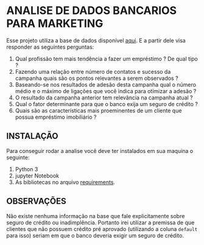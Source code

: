 # ANALISE DE DADOS BANCARIOS PARA MARKETING

Esse projeto utiliza a base de dados disponível [aqui](https://archive.ics.uci.edu/ml/machine-learning-databases/00222/bank.zip). E a partir dele visa responder as seguintes perguntas:
1. Qual profissão tem mais tendência a fazer um empréstimo ? De qual tipo ?
2. Fazendo uma relação entre número de contatos e sucesso da campanha quais são os pontos relevantes a serem observados ?
3. Baseando-se nos resultados de adesão desta campanha qual o número médio e o máximo de ligações que você indica para otimizar a adesão ?
4. O resultado da campanha anterior tem relevância na campanha atual ?
5. Qual o fator determinante para que o banco exija um seguro de crédito ?
6. Quais são as características mais proeminentes de um cliente que possua empréstimo imobiliário ?


## INSTALAÇÃO
Para conseguir rodar a analise você deve ter instalados em sua maquina o seguinte:
1. Python 3
2. jupyter Notebook
3. As bibliotecas no arquivo [requirements](./requirements.txt).

## OBSERVAÇÕES
Não existe nenhuma informação na base que fale explicitamente sobre seguro de crédito ou inadimplência. Portanto irei utilizar a premissa de que clientes que não possuem crédito pré aprovado (utilizando a coluna `default` para isso) seriam em que o banco deveria exigir um seguro de crédito.
